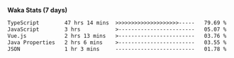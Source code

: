 
<b>Waka Stats (7 days)</b>

<!--START_SECTION:waka-->

```txt
TypeScript        47 hrs 14 mins  >>>>>>>>>>>>>>>>>>>>-----   79.69 %
JavaScript        3 hrs           >------------------------   05.07 %
Vue.js            2 hrs 13 mins   >------------------------   03.76 %
Java Properties   2 hrs 6 mins    >------------------------   03.55 %
JSON              1 hr 3 mins     -------------------------   01.78 %
```

<!--END_SECTION:waka-->
